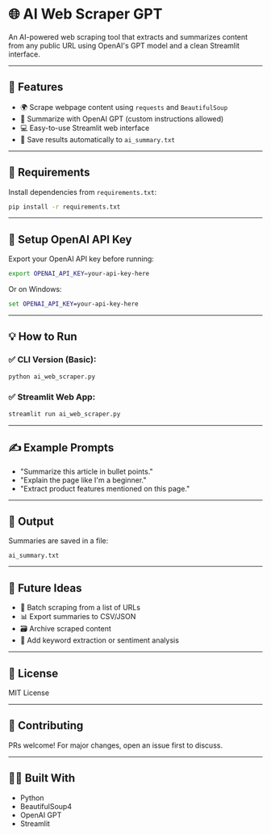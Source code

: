 # 🌐 AI Web Scraper GPT

An AI-powered web scraping tool that extracts and summarizes content from any public URL using OpenAI's GPT model and a clean Streamlit interface.

---

## 🚀 Features

- 🌍 Scrape webpage content using `requests` and `BeautifulSoup`
- 🧠 Summarize with OpenAI GPT (custom instructions allowed)
- 💻 Easy-to-use Streamlit web interface
- 📁 Save results automatically to `ai_summary.txt`

---

## 🔧 Requirements

Install dependencies from `requirements.txt`:

```bash
pip install -r requirements.txt
````

---

## 🔑 Setup OpenAI API Key

Export your OpenAI API key before running:

```bash
export OPENAI_API_KEY=your-api-key-here
```

Or on Windows:

```cmd
set OPENAI_API_KEY=your-api-key-here
```

---

## 💡 How to Run

### ✅ CLI Version (Basic):

```bash
python ai_web_scraper.py
```

### ✅ Streamlit Web App:

```bash
streamlit run ai_web_scraper.py
```

---

## ✍️ Example Prompts

* "Summarize this article in bullet points."
* "Explain the page like I'm a beginner."
* "Extract product features mentioned on this page."

---

## 📂 Output

Summaries are saved in a file:

```
ai_summary.txt
```

---

## 🧩 Future Ideas

* 🔁 Batch scraping from a list of URLs
* 📊 Export summaries to CSV/JSON
* 🗃️ Archive scraped content
* 🧪 Add keyword extraction or sentiment analysis

---

## 📜 License

MIT License

---

## 🤝 Contributing

PRs welcome! For major changes, open an issue first to discuss.

---

## 👨‍💻 Built With

* Python
* BeautifulSoup4
* OpenAI GPT
* Streamlit

```